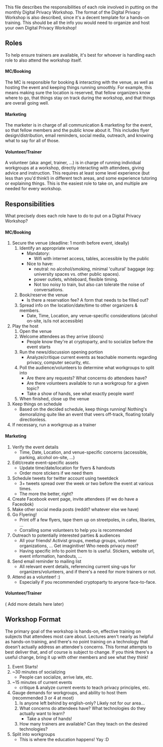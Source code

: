 This file describes the responsibilities of each role involved in putting on
the monthly Digital Privacy Workshop. The format of the Digital Privacy Workshop
is also described, since it's a decent template for a hands-on training. This
should be all the info you would need to organize and host your own Digital
Privacy Workshop!


## Roles
To help ensure trainers are available, it's best for whoever is handling
each role to also attend the workshop itself.

#### MC/Booking
The MC is responsible for booking & interacting with the venue, as well as
hosting the event and keeping things running smoothly. For example, this means
making sure the location is reserved, that fellow organizers know where to go,
that things stay on track during the workshop, and that things are overall going
well.

#### Marketing
The marketer is in charge of all communication & marketing for the event, so
that fellow members and the public know about it. This includes flyer design/distribution, email
reminders, social media, outreach, and knowing what to say for all of those.

#### Volunteer/Trainer
A volunteer (aka: angel, trainer, ...) is in charge of running individual workgroups
at a workshop, directly interacting with attendees, giving advice and instruction.
This requires at least some level experience (but less than you'd think!) in different
tech areas, and some experience tutoring or explaining things. This is the easiest
role to take on, and multiple are needed for every workshop.


## Responsibilities

What precisely does each role have to do to put on a Digital Privacy Workshop?

#### MC/Booking
1. Secure the venue (deadline: 1 month before event, ideally)
	1. Identify an appropriate venue
		* Mandatory:
			* Wifi with internet access, tables, accessible by the public
		* Nice to have:
			* neutral: no alcohol/smoking, minimal 'cultural' baggage (eg: university spaces vs. other public spaces).
			* power outlets, whiteboard, flexible timing.
			* Not too noisy to train, but also can tolerate the noise of conversations.
	1. Book/reserve the venue
		* Is there a reservation fee? A form that needs to be filled out?
	1. Spread info on the location/date/time to other organizers & members.
		* Date, Time, Location, any venue-specific considerations (alcohol on-site, is/is not accessible)
1. Play the host
	1. Open the venue
	1. Welcome attendees as they arrive (doors)
		* People know they're at cryptoparty, and to socialize before the event starts
	1. Run the news/discussion opening portion
		* Analyze/critique current events as teachable moments regarding privacy, computer security, etc.
	1. Poll the audience/volunteers to determine what workgroups to split into
		* Are there any requests? What concerns do attendees have?
		* Are there volunteers available to run a workgroup for a given topic?
		* Take a show of hands, see what exactly people want!
	1. When finished, close up the venue
1. Keep things on schedule
	* Based on the decided schedule, keep things running! Nothing's demoralizing
		quite like an event that veers off-track, floating totally directionless.
1. If necessary, run a workgroup as a trainer

#### Marketing
1. Verify the event details
	* Time, Date, Location, and venue-specific concerns (accessible, parking, alcohol on-site, ...)
1. Edit/create event-specific assets
	* Update time/date/location for flyers & handouts
	* Order more stickers if we need them
1. Schedule tweets for twitter account using tweetdeck
	* 3+ tweets spread over the week or two before the event at various times.
	* The more the better, right?
1. Create Facebook event page, invite attendees (if we do have a Faceobok)
1. Make other social media posts (reddit? whatever else we have)
1. Go Flyering!
	* Print off a few flyers, tape them up on streetpoles, in cafes, libaries, ...
	* Corralling some volunteers to help you is recommended
1. Outreach to potentially interested parties & audiences
	* All your friends! Activist groups, meetup groups, volunteer organizations, ... Get imaginitive! Who needs privacy most?
	* Having specific info to point them to is useful. Stickers, website url, event information, handouts, ...
1. Send email reminder to mailing list
	* All relevant event details, referencing current sing-ups for organizers/volunteers, and if there's a need for more trainers or not.
1. Attend as a volunteer! :)
	* Especially if you recommended cryptoparty to anyone face-to-face.

#### Volunteer/Trainer
( Add more details here later)


## Workshop Format
The primary goal of the workshop is hands-on, effective training on subjects
that attendees most care about. Lectures aren't nearly as helpful as hands-on
training, and there's no point training on a technology that doesn't actually
address an attendee's concerns. This format attempts to best deliver that,
and of course is subject to change. If you think there's a useful change, bring
it up with other members and see what they think!

1. Event Starts!
1. ~30 minutes of socializing
	* People can socialize, arrive late, etc.
1. ~15 minutes of current events
	* critique & analyze current events to teach privacy principles, etc.
1. Gauge demands for workgroups, and ability to host them (recommended 3 or 4 at most)
	1. Is anyone left behind by english-only? Likely not for our area...
	1. What concerns do attendees have? What technologies do they actually want to learn?
		* Take a show of hands!
	1. How many trainers are available? Can they teach on the desired technologies?
1. Split into workgroups
	* This is where the education happens! Yay :D
